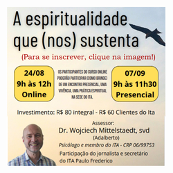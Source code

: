 <div class="z-depth-3" style="width: fit-content; margin: 0 auto">

[![A Espiritualidade que (nos) sustenta](/img/capa-2024-08-245.png)](https://forms.gle/M3A1SDDwi2KGmRFR7)

</div>
